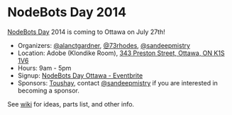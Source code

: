 NodeBots Day 2014
=================

[NodeBots Day](https://github.com/nodebots/nodebotsday) 2014 is coming to Ottawa on July 27th!

 * Organizers: [@alanctgardner](https://twitter.com/alanctgardner), [@73rhodes](https://twitter.com/73rhodes), [@sandeepmistry](https://twitter.com/sandeepmistry)
 * Location: Adobe (Klondike Room), [343 Preston Street, Ottawa, ON K1S 1V6](https://www.google.ca/maps/place/343+Preston+St/@45.4022954,-75.7094077,17z/data=!3m1!4b1!4m2!3m1!1s0x4cce04344c78d61b:0x1de77ff1bc5796f1)
 * Hours: 9am - 5pm
 * Signup: [NodeBots Day Ottawa - Eventbrite](https://www.eventbrite.com/e/nodebots-day-ottawa-tickets-12071479119?ref=estw)
 * Sponsors: [Toushay](http://www.toushay.com), contact [@sandeepmistry](https://github.com/sandeepmistry) if you are interested in becoming a sponsor.
 

See [wiki](https://github.com/ottawajs/nodebots/wiki) for ideas, parts list, and other info.

